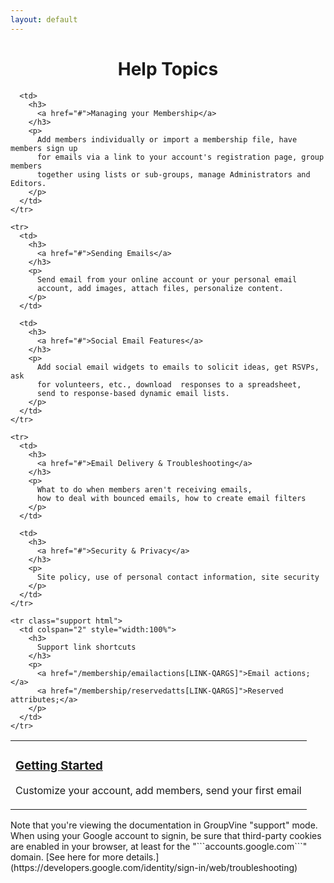 ```yaml
---
layout: default
---
```


<div id="gv-service-help-topics" class="html" style="width:100%; text-align:center">
  <h1>
    Help Topics
  </h1>
</div>

<div class="tocTable">

  <table style="width:100%">
    <tr>
      <td>
        <h3>
          <a href="#">Getting Started</a>
        </h3>
        <p>
          Customize your account, add members, send your first email
        </p>
      </td>

      <td>
        <h3>
          <a href="#">Managing your Membership</a>
        </h3>
        <p>
          Add members individually or import a membership file, have members sign up 
          for emails via a link to your account's registration page, group members 
          together using lists or sub-groups, manage Administrators and Editors.
        </p>
      </td>
    </tr>

    <tr>
      <td>
        <h3>
          <a href="#">Sending Emails</a>
        </h3>
        <p>
          Send email from your online account or your personal email
          account, add images, attach files, personalize content.
        </p>
      </td>

      <td>
        <h3>
          <a href="#">Social Email Features</a>
        </h3>
        <p>
          Add social email widgets to emails to solicit ideas, get RSVPs, ask 
          for volunteers, etc., download  responses to a spreadsheet, 
          send to response-based dynamic email lists.
        </p>
      </td>
    </tr>

    <tr>
      <td>
        <h3>
          <a href="#">Email Delivery & Troubleshooting</a>
        </h3>
        <p>
          What to do when members aren't receiving emails, 
          how to deal with bounced emails, how to create email filters
        </p>
      </td>

      <td>
        <h3>
          <a href="#">Security & Privacy</a>
        </h3>
        <p>
          Site policy, use of personal contact information, site security
        </p>
      </td>
    </tr>

    <tr class="support html">
      <td colspan="2" style="width:100%">
        <h3>
          Support link shortcuts 
        </h3>
        <p>
          <a href="/membership/emailactions[LINK-QARGS]">Email actions;</a>
          <a href="/membership/reservedatts[LINK-QARGS]">Reserved attributes;</a>
        </p>
      </td>
    </tr>

  </table>

</div>



<div class="support">
Note that you're viewing the documentation in GroupVine "support" mode.
</div>


<div class="adv">
When using your Google account to signin, be sure that third-party
cookies are enabled in your browser, at least for the
"```accounts.google.com```" domain. 
[See here for more details.](https://developers.google.com/identity/sign-in/web/troubleshooting)
</div>
